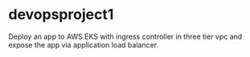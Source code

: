 # devopsproject1

Deploy an app to AWS EKS with ingress controller in three tier vpc and expose the app via application load balancer.
